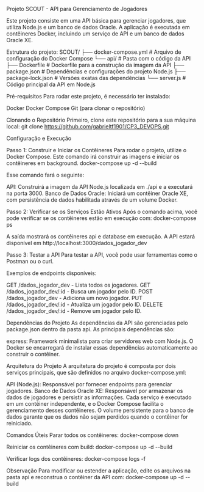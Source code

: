 Projeto SCOUT - API para Gerenciamento de Jogadores

Este projeto consiste em uma API básica para gerenciar jogadores, que utiliza Node.js e um banco de dados Oracle. A aplicação é executada em contêineres Docker, incluindo um serviço de API e um banco de dados Oracle XE.

Estrutura do projeto:
SCOUT/
├── docker-compose.yml      # Arquivo de configuração do Docker Compose
└── api/                    # Pasta com o código da API
    ├── Dockerfile          # Dockerfile para a construção da imagem da API
    ├── package.json        # Dependências e configurações do projeto Node.js
    ├── package-lock.json   # Versões exatas das dependências
    └── server.js           # Código principal da API em Node.js

Pré-requisitos
Para rodar este projeto, é necessário ter instalado:

Docker
Docker Compose
Git (para clonar o repositório)

Clonando o Repositório
Primeiro, clone este repositório para a sua máquina local:
git clone https://github.com/gabrieltf1901/CP3_DEVOPS.git


Configuração e Execução

Passo 1: Construir e Iniciar os Contêineres
Para rodar o projeto, utilize o Docker Compose. Este comando irá construir as imagens e iniciar os contêineres em background.
docker-compose up -d --build

Esse comando fará o seguinte:

API: Construirá a imagem da API Node.js localizada em ./api e a executará na porta 3000.
Banco de Dados Oracle: Iniciará um contêiner Oracle XE, com persistência de dados habilitada através de um volume Docker.

Passo 2: Verificar se os Serviços Estão Ativos
Após o comando acima, você pode verificar se os contêineres estão em execução com:
docker-compose ps

A saída mostrará os contêineres api e database em execução. A API estará disponível em http://localhost:3000/dados_jogador_dev

Passo 3: Testar a API
Para testar a API, você pode usar ferramentas como o Postman ou o curl.

Exemplos de endpoints disponíveis:

GET /dados_jogador_dev - Lista todos os jogadores.
GET /dados_jogador_dev/:id - Busca um jogador pelo ID.
POST /dados_jogador_dev - Adiciona um novo jogador.
PUT /dados_jogador_dev/:id - Atualiza um jogador pelo ID.
DELETE /dados_jogador_dev/:id - Remove um jogador pelo ID.


Dependências do Projeto
As dependências da API são gerenciadas pelo package.json dentro da pasta api. As principais dependências são:

express: Framework minimalista para criar servidores web com Node.js.
O Docker se encarregará de instalar essas dependências automaticamente ao construir o contêiner.

Arquitetura do Projeto
A arquitetura do projeto é composta por dois serviços principais, que são definidos no arquivo docker-compose.yml:

API (Node.js): Responsável por fornecer endpoints para gerenciar jogadores.
Banco de Dados Oracle XE: Responsável por armazenar os dados de jogadores e persistir as informações.
Cada serviço é executado em um contêiner independente, e o Docker Compose facilita o gerenciamento desses contêineres. O volume persistente para o banco de dados garante que os dados não sejam perdidos quando o contêiner for reiniciado.


Comandos Úteis
Parar todos os contêineres:
docker-compose down

Reiniciar os contêineres com build:
docker-compose up -d --build

Verificar logs dos contêineres:
docker-compose logs -f

Observação
Para modificar ou estender a aplicação, edite os arquivos na pasta api e reconstrua o contêiner da API com:
docker-compose up -d --build
